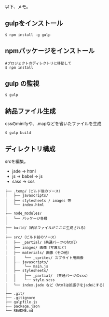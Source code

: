 以下、メモ。

## gulpをインストール

```
$ npm install -g gulp
```

## npmパッケージをインストール

```
#プロジェクトのディレクトリに移動して
$ npm install
```

## gulp の監視

```
$ gulp
```

## 納品ファイル生成

cssのminifyや、.mapなどを省いたファイルを生成

```
$ gulp build
```

## ディレクトリ構成

srcを編集。

+ jade -> html
+ js -> babel -> js
+ sass -> css

```
├── .temp/（ビルド後のソース）
│   ├── javascripts/
│   ├── stylesheets / images 等
│   └── index.html
│
├── node_modules/
│   └── パッケージ各種
│
├── build/（納品ファイルがここに生成される）
│
├── src/（ビルド前のソース）
│   ├── _partial/（共通パーツのhtml）
│   ├── images/ 画像（写真など）
│   ├── materials/ 画像（その他）
│   │    └── _sprites/ スプライト用画像
│   ├── javascripts/
│   │    └── main.js
│   ├── stylesheets/
│   │    ├── _partial/ （共通パーツのcss）
│   │    └── style.scss
│   └── index.jade など（htmlは拡張子をjadeにする）
│
├── .git/
├── .gitignore
├── gulpfile.js
├── package.json
└── README.md
```